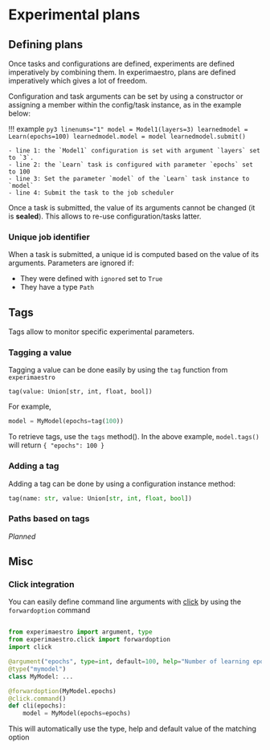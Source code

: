 # Experimental plans

## Defining plans

Once tasks and configurations are defined, experiments are defined imperatively by combining them. 
In experimaestro, plans are defined imperatively which gives a lot of freedom.

Configuration and task arguments can be set by using a constructor or assigning a member within
the config/task instance, as in the example below:

!!! example
    ```py3 linenums="1"
    model = Model1(layers=3)
    learnedmodel = Learn(epochs=100)
    learnedmodel.model = model
    learnedmodel.submit()
    ```

    - line 1: the `Model1` configuration is set with argument `layers` set to `3`.
    - line 2: the `Learn` task is configured with parameter `epochs` set to 100
    - line 3: Set the parameter `model` of the `Learn` task instance to `model`
    - line 4: Submit the task to the job scheduler

Once a task is submitted, the value of its arguments cannot be changed (it is **sealed**). 
This allows to re-use configuration/tasks latter.

### Unique job identifier

When a task is submitted, a unique id is computed based on the value of its arguments.
Parameters are ignored if:

- They were defined with `ignored` set to `True`
- They have a type `Path`








## Tags

Tags allow to monitor specific experimental parameters.

### Tagging a value

Tagging a value can be done easily by using the `tag` function from `experimaestro`
```
tag(value: Union[str, int, float, bool])
```

For example,
```python
model = MyModel(epochs=tag(100))
```

To retrieve tags, use the `tags` method().
In the above example, `model.tags()` will return `{ "epochs": 100 }`

### Adding a tag

Adding a tag can be done by using a configuration instance method:
```python
tag(name: str, value: Union[str, int, float, bool])
```

### Paths based on tags

*Planned*



## Misc

### Click integration

You can easily define command line arguments with [click](https://click.palletsprojects.com)
by using the `forwardoption` command

```python

from experimaestro import argument, type
from experimaestro.click import forwardoption
import click

@argument("epochs", type=int, default=100, help="Number of learning epochs")
@type("mymodel")
class MyModel: ...

@forwardoption(MyModel.epochs)
@click.command()
def cli(epochs):
    model = MyModel(epochs=epochs)
```

This will automatically use the type, help and default value of the matching option

